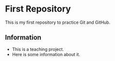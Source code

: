 # First Repository

This is my first repository to practice Git and GitHub.

## Information
- This is a teaching project.
- Here is some information about it.